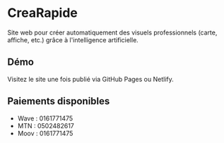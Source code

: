 # CreaRapide

Site web pour créer automatiquement des visuels professionnels (carte, affiche, etc.) grâce à l'intelligence artificielle.

## Démo

Visitez le site une fois publié via GitHub Pages ou Netlify.

## Paiements disponibles

- Wave : 0161771475
- MTN : 0502482617
- Moov : 0161771475

